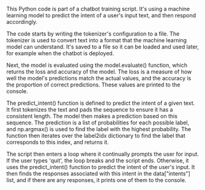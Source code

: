 This Python code is part of a chatbot training script. It's using a machine learning model to predict the intent of a user's input text, and then respond accordingly.

The code starts by writing the tokenizer's configuration to a file. The tokenizer is used to convert text into a format that the machine learning model can understand. It's saved to a file so it can be loaded and used later, for example when the chatbot is deployed.

Next, the model is evaluated using the model.evaluate() function, which returns the loss and accuracy of the model. The loss is a measure of how well the model's predictions match the actual values, and the accuracy is the proportion of correct predictions. These values are printed to the console.

The predict_intent() function is defined to predict the intent of a given text. It first tokenizes the text and pads the sequence to ensure it has a consistent length. The model then makes a prediction based on this sequence. The prediction is a list of probabilities for each possible label, and np.argmax() is used to find the label with the highest probability. The function then iterates over the label2idx dictionary to find the label that corresponds to this index, and returns it.

The script then enters a loop where it continually prompts the user for input. If the user types 'quit', the loop breaks and the script ends. Otherwise, it uses the predict_intent() function to predict the intent of the user's input. It then finds the responses associated with this intent in the data["intents"] list, and if there are any responses, it prints one of them to the console.
